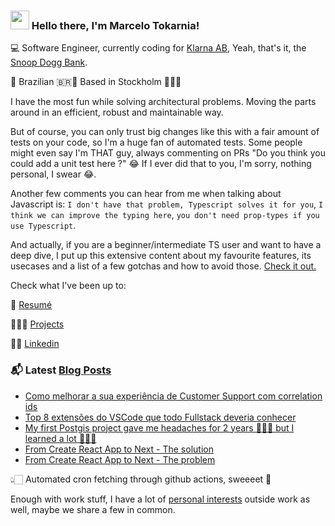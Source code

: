 ### <img src="https://media.giphy.com/media/hvRJCLFzcasrR4ia7z/giphy.gif" width="30px"> Hello there, I'm Marcelo Tokarnia!

💻 Software Engineer, currently coding for [Klarna AB](https://www.klarna.com/), Yeah, that's it, the [Snoop Dogg Bank](https://www.youtube.com/watch?v=7ddukahLR3g).

🏡 Brazilian 🇧🇷🛫 Based in Stockholm 🛬🇸🇪

I have the most fun while solving architectural problems. Moving the parts around in an efficient, robust and maintainable way.

But of course, you can only trust big changes like this with a fair amount of tests on your code, so I'm a huge fan of automated tests. Some people might even say I'm THAT guy, always commenting on PRs "Do you think you could add a unit test here ?" 😂 If I ever did that to you, I'm sorry, nothing personal, I swear 😂.

Another few comments you can hear from me when talking about Javascript is: `I don't have that problem, Typescript solves it for you`, `I think we can improve the typing here`, `you don't need prop-types if you use Typescript`.

And actually, if you are a beginner/intermediate TS user and want to have a deep dive, I put up this extensive content about my favourite features, its usecases and a list of a few gotchas and how to avoid those. [Check it out.](https://marcelo.tokarnia.tech/ts)

Check what I've been up to:

📕 [Resumé](https://resume.tokarnia.tech)

👨🏻‍💻 [Projects](https://marcelo.tokarnia.tech/portfolio)

🤵🏻 [Linkedin](https://www.linkedin.com/in/marcelo-tokarnia-5a1ab2128/)

### 📬 Latest [Blog Posts](https://marcelo.tokarnia.tech)

<!-- BLOG:START -->
- [Como melhorar a sua experiência de Customer Support com correlation ids](https://marcelo.tokarnia.tech/coding-blog/correlation-ids-pt)
- [Top 8 extensões do VSCode que todo Fullstack deveria conhecer](https://marcelo.tokarnia.tech/coding-blog/melhores-extensoes-vscode)
- [My first Postgis project gave me headaches for 2 years 🤦🏻‍♂️ but I learned a lot 🤷🏻‍♀️](https://marcelo.tokarnia.tech/coding-blog/postgis-from-aws-to-heroku)
- [From Create React App to Next - The solution](https://marcelo.tokarnia.tech/coding-blog/cra-to-next-p2)
- [From Create React App to Next - The problem](https://marcelo.tokarnia.tech/coding-blog/cra-to-next-p1)
<!-- BLOG:END -->

👆🏻 Automated cron fetching through github actions, sweeeet 🍩

Enough with work stuff, I have a lot of [personal interests](https://github.com/marcelotokarnia/marcelotokarnia/blob/master/personal.md) outside work as well, maybe we share a few in common.
